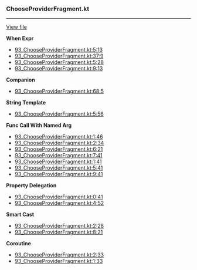 ### ChooseProviderFragment.kt
---
[View file](files/93_ChooseProviderFragment.kt)

**When Expr**

 - [93_ChooseProviderFragment.kt:5:13](files/93_ChooseProviderFragment.kt#L5:)
 - [93_ChooseProviderFragment.kt:37:9](files/93_ChooseProviderFragment.kt#L37)
 - [93_ChooseProviderFragment.kt:5:28](files/93_ChooseProviderFragment.kt#L5:)
 - [93_ChooseProviderFragment.kt:9:13](files/93_ChooseProviderFragment.kt#L9:)

**Companion**

 - [93_ChooseProviderFragment.kt:68:5](files/93_ChooseProviderFragment.kt#L68)

**String Template**

 - [93_ChooseProviderFragment.kt:5:56](files/93_ChooseProviderFragment.kt#L5:)

**Func Call With Named Arg**

 - [93_ChooseProviderFragment.kt:1:46](files/93_ChooseProviderFragment.kt#L1:)
 - [93_ChooseProviderFragment.kt:2:34](files/93_ChooseProviderFragment.kt#L2:)
 - [93_ChooseProviderFragment.kt:6:21](files/93_ChooseProviderFragment.kt#L6:)
 - [93_ChooseProviderFragment.kt:7:41](files/93_ChooseProviderFragment.kt#L7:)
 - [93_ChooseProviderFragment.kt:1:41](files/93_ChooseProviderFragment.kt#L1:)
 - [93_ChooseProviderFragment.kt:5:41](files/93_ChooseProviderFragment.kt#L5:)
 - [93_ChooseProviderFragment.kt:9:41](files/93_ChooseProviderFragment.kt#L9:)

**Property Delegation**

 - [93_ChooseProviderFragment.kt:0:41](files/93_ChooseProviderFragment.kt#L0:)
 - [93_ChooseProviderFragment.kt:4:52](files/93_ChooseProviderFragment.kt#L4:)

**Smart Cast**

 - [93_ChooseProviderFragment.kt:2:28](files/93_ChooseProviderFragment.kt#L2:)
 - [93_ChooseProviderFragment.kt:8:21](files/93_ChooseProviderFragment.kt#L8:)

**Coroutine**

 - [93_ChooseProviderFragment.kt:2:33](files/93_ChooseProviderFragment.kt#L2:)
 - [93_ChooseProviderFragment.kt:1:33](files/93_ChooseProviderFragment.kt#L1:)
